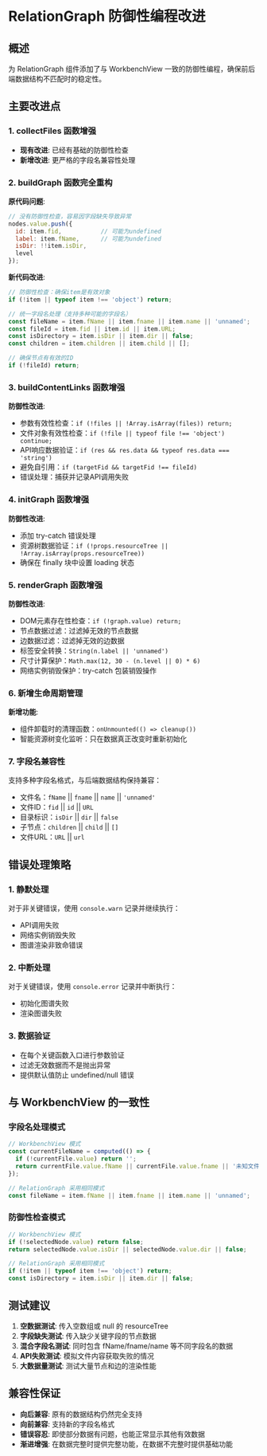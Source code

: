 # RelationGraph 防御性编程改进

## 概述
为 RelationGraph 组件添加了与 WorkbenchView 一致的防御性编程，确保前后端数据结构不匹配时的稳定性。

## 主要改进点

### 1. collectFiles 函数增强
- **现有改进**: 已经有基础的防御性检查
- **新增改进**: 更严格的字段名兼容性处理

### 2. buildGraph 函数完全重构
**原代码问题**:
```javascript
// 没有防御性检查，容易因字段缺失导致异常
nodes.value.push({
  id: item.fid,           // 可能为undefined
  label: item.fName,      // 可能为undefined
  isDir: !!item.isDir,
  level
});
```

**新代码改进**:
```javascript
// 防御性检查：确保item是有效对象
if (!item || typeof item !== 'object') return;

// 统一字段名处理（支持多种可能的字段名）
const fileName = item.fName || item.fname || item.name || 'unnamed';
const fileId = item.fid || item.id || item.URL;
const isDirectory = item.isDir || item.dir || false;
const children = item.children || item.child || [];

// 确保节点有有效的ID
if (!fileId) return;
```

### 3. buildContentLinks 函数增强
**防御性改进**:
- 参数有效性检查：`if (!files || !Array.isArray(files)) return;`
- 文件对象有效性检查：`if (!file || typeof file !== 'object') continue;`
- API响应数据验证：`if (res && res.data && typeof res.data === 'string')`
- 避免自引用：`if (targetFid && targetFid !== fileId)`
- 错误处理：捕获并记录API调用失败

### 4. initGraph 函数增强
**防御性改进**:
- 添加 try-catch 错误处理
- 资源树数据验证：`if (!props.resourceTree || !Array.isArray(props.resourceTree))`
- 确保在 finally 块中设置 loading 状态

### 5. renderGraph 函数增强
**防御性改进**:
- DOM元素存在性检查：`if (!graph.value) return;`
- 节点数据过滤：过滤掉无效的节点数据
- 边数据过滤：过滤掉无效的边数据
- 标签安全转换：`String(n.label || 'unnamed')`
- 尺寸计算保护：`Math.max(12, 30 - (n.level || 0) * 6)`
- 网络实例销毁保护：try-catch 包装销毁操作

### 6. 新增生命周期管理
**新增功能**:
- 组件卸载时的清理函数：`onUnmounted(() => cleanup())`
- 智能资源树变化监听：只在数据真正改变时重新初始化

### 7. 字段名兼容性
支持多种字段名格式，与后端数据结构保持兼容：
- 文件名：`fName` || `fname` || `name` || `'unnamed'`
- 文件ID：`fid` || `id` || `URL`
- 目录标识：`isDir` || `dir` || `false`
- 子节点：`children` || `child` || `[]`
- 文件URL：`URL` || `url`

## 错误处理策略

### 1. 静默处理
对于非关键错误，使用 `console.warn` 记录并继续执行：
- API调用失败
- 网络实例销毁失败
- 图谱渲染非致命错误

### 2. 中断处理
对于关键错误，使用 `console.error` 记录并中断执行：
- 初始化图谱失败
- 渲染图谱失败

### 3. 数据验证
- 在每个关键函数入口进行参数验证
- 过滤无效数据而不是抛出异常
- 提供默认值防止 undefined/null 错误

## 与 WorkbenchView 的一致性

### 字段名处理模式
```javascript
// WorkbenchView 模式
const currentFileName = computed(() => {
  if (!currentFile.value) return '';
  return currentFile.value.fName || currentFile.value.fname || '未知文件';
});

// RelationGraph 采用相同模式
const fileName = item.fName || item.fname || item.name || 'unnamed';
```

### 防御性检查模式
```javascript
// WorkbenchView 模式
if (!selectedNode.value) return false;
return selectedNode.value.isDir || selectedNode.value.dir || false;

// RelationGraph 采用相同模式
if (!item || typeof item !== 'object') return;
const isDirectory = item.isDir || item.dir || false;
```

## 测试建议

1. **空数据测试**: 传入空数组或 null 的 resourceTree
2. **字段缺失测试**: 传入缺少关键字段的节点数据
3. **混合字段名测试**: 同时包含 fName/fname/name 等不同字段名的数据
4. **API失败测试**: 模拟文件内容获取失败的情况
5. **大数据量测试**: 测试大量节点和边的渲染性能

## 兼容性保证

- **向后兼容**: 原有的数据结构仍然完全支持
- **向前兼容**: 支持新的字段名格式
- **错误容忍**: 即使部分数据有问题，也能正常显示其他有效数据
- **渐进增强**: 在数据完整时提供完整功能，在数据不完整时提供基础功能
